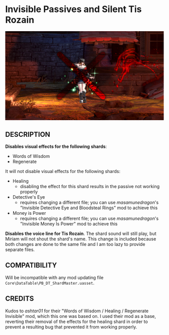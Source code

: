 # Invisible Passives and Silent Tis Rozain

![](thumbnail.jpg)

## DESCRIPTION

**Disables visual effects for the following shards**:

- Words of Wisdom
- Regenerate

It will not disable visual effects for the following shards:

- Healing
  - disabling the effect for this shard results in the passive not working properly
- Detective's Eye
  - requires changing a different file; you can use _masamunedragon_'s "Invisible Detective Eye and Bloodsteal Rings" mod to achieve this
- Money is Power
  - requires changing a different file; you can use _masamunedragon_'s "Invisible Money Is Power" mod to achieve this

**Disables the voice line for Tis Rozain**. The shard sound will still play, but Miriam will not shout the shard's name.
This change is included because both changes are done to the same file and I am too lazy to provide separate files.

## COMPATIBILITY

Will be incompatible with any mod updating file  
`Core\DataTable\PB_DT_ShardMaster.uasset`.

## CREDITS

Kudos to _ashtar01_ for their "Words of Wisdom / Healing / Regenerate Invisible" mod, which this one was based on.
I used their mod as a base, reverting their removal of the effects for the healing shard in order to prevent a resulting bug that prevented it from working properly.
